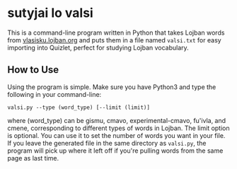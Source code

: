 # sutyjai lo valsi

This is a command-line program written in Python that takes Lojban words from [vlasisku.lojban.org](http://vlasisku.lojban.org) and puts them in a file named ```valsi.txt``` for easy importing into Quizlet, perfect for studying Lojban vocabulary.

## How to Use

Using the program is simple. Make sure you have Python3 and type the following in your command-line:
```
valsi.py --type (word_type) [--limit (limit)]
```
where (word_type) can be gismu, cmavo, experimental-cmavo, fu'ivla, and cmene, corresponding to different types of words in Lojban. The limit option is optional. You can use it to set the number of words you want in your file. If you leave the generated file in the same directory as ```valsi.py```, the program will pick up where it left off if you're pulling words from the same page as last time.
